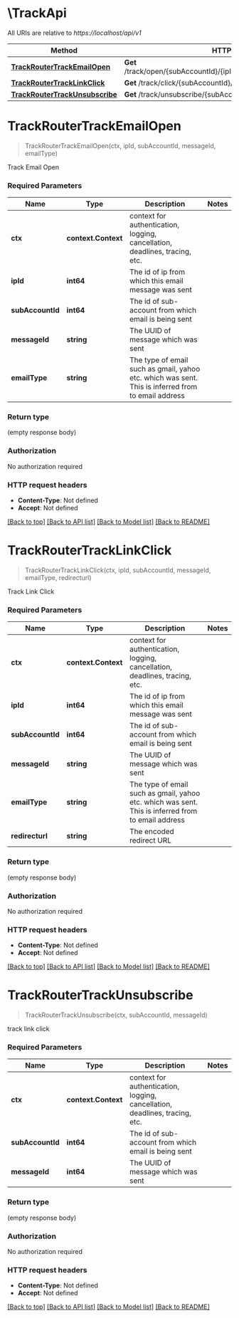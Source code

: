 # \TrackApi

All URIs are relative to *https://localhost/api/v1*

Method | HTTP request | Description
------------- | ------------- | -------------
[**TrackRouterTrackEmailOpen**](TrackApi.md#TrackRouterTrackEmailOpen) | **Get** /track/open/{subAccountId}/{ipId}/{emailType}/{messageId}/1.png | 
[**TrackRouterTrackLinkClick**](TrackApi.md#TrackRouterTrackLinkClick) | **Get** /track/click/{subAccountId}/{ipId}/{emailType}/{messageId} | 
[**TrackRouterTrackUnsubscribe**](TrackApi.md#TrackRouterTrackUnsubscribe) | **Get** /track/unsubscribe/{subAccountId}/{messageId} | 


# **TrackRouterTrackEmailOpen**
> TrackRouterTrackEmailOpen(ctx, ipId, subAccountId, messageId, emailType)


Track Email Open

### Required Parameters

Name | Type | Description  | Notes
------------- | ------------- | ------------- | -------------
 **ctx** | **context.Context** | context for authentication, logging, cancellation, deadlines, tracing, etc.
  **ipId** | **int64**| The id of ip from which this email message was sent | 
  **subAccountId** | **int64**| The id of sub-account from which email is being sent | 
  **messageId** | **string**| The UUID of message which was sent | 
  **emailType** | **string**| The type of email such as gmail, yahoo etc. which was sent. This is inferred from to email address | 

### Return type

 (empty response body)

### Authorization

No authorization required

### HTTP request headers

 - **Content-Type**: Not defined
 - **Accept**: Not defined

[[Back to top]](#) [[Back to API list]](../README.md#documentation-for-api-endpoints) [[Back to Model list]](../README.md#documentation-for-models) [[Back to README]](../README.md)

# **TrackRouterTrackLinkClick**
> TrackRouterTrackLinkClick(ctx, ipId, subAccountId, messageId, emailType, redirecturl)


Track Link Click

### Required Parameters

Name | Type | Description  | Notes
------------- | ------------- | ------------- | -------------
 **ctx** | **context.Context** | context for authentication, logging, cancellation, deadlines, tracing, etc.
  **ipId** | **int64**| The id of ip from which this email message was sent | 
  **subAccountId** | **int64**| The id of sub-account from which email is being sent | 
  **messageId** | **string**| The UUID of message which was sent | 
  **emailType** | **string**| The type of email such as gmail, yahoo etc. which was sent. This is inferred from to email address | 
  **redirecturl** | **string**| The encoded redirect URL | 

### Return type

 (empty response body)

### Authorization

No authorization required

### HTTP request headers

 - **Content-Type**: Not defined
 - **Accept**: Not defined

[[Back to top]](#) [[Back to API list]](../README.md#documentation-for-api-endpoints) [[Back to Model list]](../README.md#documentation-for-models) [[Back to README]](../README.md)

# **TrackRouterTrackUnsubscribe**
> TrackRouterTrackUnsubscribe(ctx, subAccountId, messageId)


track link click

### Required Parameters

Name | Type | Description  | Notes
------------- | ------------- | ------------- | -------------
 **ctx** | **context.Context** | context for authentication, logging, cancellation, deadlines, tracing, etc.
  **subAccountId** | **int64**| The id of sub-account from which email is being sent | 
  **messageId** | **int64**| The UUID of message which was sent | 

### Return type

 (empty response body)

### Authorization

No authorization required

### HTTP request headers

 - **Content-Type**: Not defined
 - **Accept**: Not defined

[[Back to top]](#) [[Back to API list]](../README.md#documentation-for-api-endpoints) [[Back to Model list]](../README.md#documentation-for-models) [[Back to README]](../README.md)

